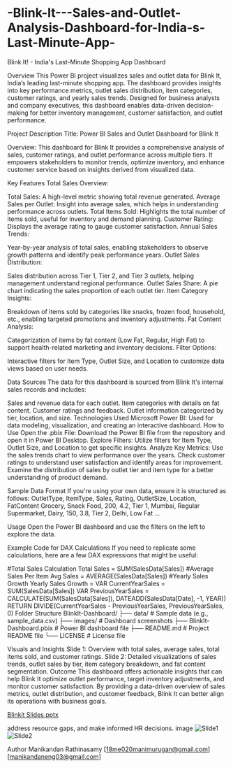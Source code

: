 # -Blink-It---Sales-and-Outlet-Analysis-Dashboard-for-India-s-Last-Minute-App-
Blink It! - India's Last-Minute Shopping App Dashboard


Overview
This Power BI project visualizes sales and outlet data for Blink It, India’s leading last-minute shopping app. The dashboard provides insights into key performance metrics, outlet sales distribution, item categories, customer ratings, and yearly sales trends. Designed for business analysts and company executives, this dashboard enables data-driven decision-making for better inventory management, customer satisfaction, and outlet performance.

Project Description
Title: Power BI Sales and Outlet Dashboard for Blink It

Overview: This dashboard for Blink It provides a comprehensive analysis of sales, customer ratings, and outlet performance across multiple tiers. It empowers stakeholders to monitor trends, optimize inventory, and enhance customer service based on insights derived from visualized data.


Key Features
Total Sales Overview:

Total Sales: A high-level metric showing total revenue generated.
Average Sales per Outlet: Insight into average sales, which helps in understanding performance across outlets.
Total Items Sold: Highlights the total number of items sold, useful for inventory and demand planning.
Customer Rating: Displays the average rating to gauge customer satisfaction.
Annual Sales Trends:

Year-by-year analysis of total sales, enabling stakeholders to observe growth patterns and identify peak performance years.
Outlet Sales Distribution:

Sales distribution across Tier 1, Tier 2, and Tier 3 outlets, helping management understand regional performance.
Outlet Sales Share: A pie chart indicating the sales proportion of each outlet tier.
Item Category Insights:

Breakdown of items sold by categories like snacks, frozen food, household, etc., enabling targeted promotions and inventory adjustments.
Fat Content Analysis:

Categorization of items by fat content (Low Fat, Regular, High Fat) to support health-related marketing and inventory decisions.
Filter Options:

Interactive filters for Item Type, Outlet Size, and Location to customize data views based on user needs.

Data Sources
The data for this dashboard is sourced from Blink It's internal sales records and includes:

Sales and revenue data for each outlet.
Item categories with details on fat content.
Customer ratings and feedback.
Outlet information categorized by tier, location, and size.
Technologies Used
Microsoft Power BI: Used for data modeling, visualization, and creating an interactive dashboard.
How to Use
Open the .pbix File: Download the Power BI file from the repository and open it in Power BI Desktop.
Explore Filters: Utilize filters for Item Type, Outlet Size, and Location to get specific insights.
Analyze Key Metrics:
Use the sales trends chart to view performance over the years.
Check customer ratings to understand user satisfaction and identify areas for improvement.
Examine the distribution of sales by outlet tier and item type for a better understanding of product demand.


Sample Data Format
If you're using your own data, ensure it is structured as follows:
OutletType, ItemType, Sales, Rating, OutletSize, Location, FatContent
Grocery, Snack Food, 200, 4.2, Tier 1, Mumbai, Regular
Supermarket, Dairy, 150, 3.8, Tier 2, Delhi, Low Fat
...

Usage
Open the Power BI dashboard and use the filters on the left to explore the data.

Example Code for DAX Calculations
If you need to replicate some calculations, here are a few DAX expressions that might be useful:

#Total Sales Calculation
Total Sales = SUM(SalesData[Sales])
#Average Sales Per Item
Avg Sales = AVERAGE(SalesData[Sales])
#Yearly Sales Growth
Yearly Sales Growth = 
VAR CurrentYearSales = SUM(SalesData[Sales])
VAR PreviousYearSales = CALCULATE(SUM(SalesData[Sales]), DATEADD(SalesData[Date], -1, YEAR))
RETURN 
DIVIDE(CurrentYearSales - PreviousYearSales, PreviousYearSales, 0)
Folder Structure
BlinkIt-Dashboard/
├── data/                   # Sample data (e.g., sample_data.csv)
├── images/                 # Dashboard screenshots
├── BlinkIt-Dashboard.pbix  # Power BI dashboard file
├── README.md               # Project README file
└── LICENSE                 # License file


Visuals and Insights
Slide 1: Overview with total sales, average sales, total items sold, and customer ratings.
Slide 2: Detailed visualizations of sales trends, outlet sales by tier, item category breakdown, and fat content segmentation.
Outcome
This dashboard offers actionable insights that can help Blink It optimize outlet performance, target inventory adjustments, and monitor customer satisfaction. By providing a data-driven overview of sales metrics, outlet distribution, and customer feedback, Blink It can better align its operations with business goals.

[Blinkit Slides.pptx](https://github.com/user-attachments/files/17560379/Blinkit.Slides.pptx)

address resource gaps, and make informed HR decisions.
image
![Slide1](https://github.com/user-attachments/assets/26243383-308e-40f8-8164-372c673719e6)
![Slide2](https://github.com/user-attachments/assets/5430a1fa-f8ad-4929-9478-f4e6fd8d9bb6)



Author
Manikandan Rathinasamy
[18me020manimurugan@gmail.com]
[manikandaneng03@gmail.com]
